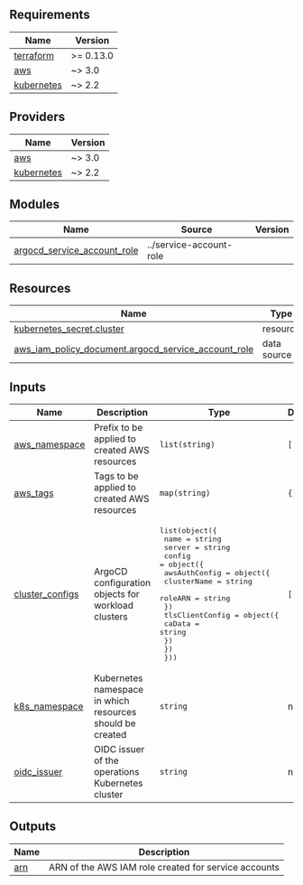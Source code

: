 <!-- BEGIN_TF_DOCS -->
## Requirements

| Name | Version |
|------|---------|
| <a name="requirement_terraform"></a> [terraform](#requirement\_terraform) | >= 0.13.0 |
| <a name="requirement_aws"></a> [aws](#requirement\_aws) | ~> 3.0 |
| <a name="requirement_kubernetes"></a> [kubernetes](#requirement\_kubernetes) | ~> 2.2 |

## Providers

| Name | Version |
|------|---------|
| <a name="provider_aws"></a> [aws](#provider\_aws) | ~> 3.0 |
| <a name="provider_kubernetes"></a> [kubernetes](#provider\_kubernetes) | ~> 2.2 |

## Modules

| Name | Source | Version |
|------|--------|---------|
| <a name="module_argocd_service_account_role"></a> [argocd\_service\_account\_role](#module\_argocd\_service\_account\_role) | ../service-account-role |  |

## Resources

| Name | Type |
|------|------|
| [kubernetes_secret.cluster](https://registry.terraform.io/providers/hashicorp/kubernetes/latest/docs/resources/secret) | resource |
| [aws_iam_policy_document.argocd_service_account_role](https://registry.terraform.io/providers/hashicorp/aws/latest/docs/data-sources/iam_policy_document) | data source |

## Inputs

| Name | Description | Type | Default | Required |
|------|-------------|------|---------|:--------:|
| <a name="input_aws_namespace"></a> [aws\_namespace](#input\_aws\_namespace) | Prefix to be applied to created AWS resources | `list(string)` | `[]` | no |
| <a name="input_aws_tags"></a> [aws\_tags](#input\_aws\_tags) | Tags to be applied to created AWS resources | `map(string)` | `{}` | no |
| <a name="input_cluster_configs"></a> [cluster\_configs](#input\_cluster\_configs) | ArgoCD configuration objects for workload clusters | <pre>list(object({<br>    name   = string<br>    server = string<br>    config = object({<br>      awsAuthConfig = object({<br>        clusterName = string<br>        roleARN     = string<br>      })<br>      tlsClientConfig = object({<br>        caData = string<br>      })<br>    })<br>  }))</pre> | `[]` | no |
| <a name="input_k8s_namespace"></a> [k8s\_namespace](#input\_k8s\_namespace) | Kubernetes namespace in which resources should be created | `string` | n/a | yes |
| <a name="input_oidc_issuer"></a> [oidc\_issuer](#input\_oidc\_issuer) | OIDC issuer of the operations Kubernetes cluster | `string` | n/a | yes |

## Outputs

| Name | Description |
|------|-------------|
| <a name="output_arn"></a> [arn](#output\_arn) | ARN of the AWS IAM role created for service accounts |
<!-- END_TF_DOCS -->